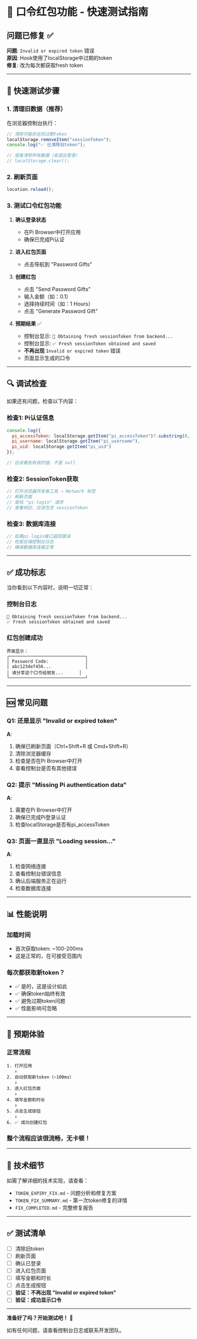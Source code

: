 # 🧪 口令红包功能 - 快速测试指南

## 问题已修复 ✅

**问题**: `Invalid or expired token` 错误  
**原因**: Hook使用了localStorage中过期的token  
**修复**: 改为每次都获取fresh token

---

## 🚀 快速测试步骤

### 1. 清理旧数据（推荐）

在浏览器控制台执行：
```javascript
// 清除可能存在的过期token
localStorage.removeItem("sessionToken");
console.log("✅ 已清除旧token");

// 或者清除所有数据（会退出登录）
// localStorage.clear();
```

### 2. 刷新页面

```javascript
location.reload();
```

### 3. 测试口令红包功能

1. **确认登录状态**
   - 在Pi Browser中打开应用
   - 确保已完成Pi认证

2. **进入红包页面**
   - 点击导航到 "Password Gifts"

3. **创建红包**
   - 点击 "Send Password Gifts"
   - 输入金额（如：0.1）
   - 选择持续时间（如：1 Hours）
   - 点击 "Generate Password Gift"

4. **预期结果** ✅
   - 控制台显示: `📝 Obtaining fresh sessionToken from backend...`
   - 控制台显示: `✅ Fresh sessionToken obtained and saved`
   - **不再出现** `Invalid or expired token` 错误
   - 页面显示生成的口令

---

## 🔍 调试检查

如果还有问题，检查以下内容：

### 检查1: Pi认证信息
```javascript
console.log({
  pi_accessToken: localStorage.getItem("pi_accessToken")?.substring(0, 20) + "...",
  pi_username: localStorage.getItem("pi_username"),
  pi_uid: localStorage.getItem("pi_uid")
});

// 应该看到有效的值，不是 null
```

### 检查2: SessionToken获取
```javascript
// 打开浏览器开发者工具 → Network 标签
// 刷新页面
// 查找 "pi-login" 请求
// 查看响应，应该包含 sessionToken
```

### 检查3: 数据库连接
```javascript
// 如果pi-login接口返回错误
// 检查后端控制台日志
// 确保数据库连接正常
```

---

## ✅ 成功标志

当你看到以下内容时，说明一切正常：

### 控制台日志
```
📝 Obtaining fresh sessionToken from backend...
✅ Fresh sessionToken obtained and saved
```

### 红包创建成功
```
界面显示：
┌─────────────────────────────┐
│ Password Code:              │
│ abc123def456...             │
│ 请分享这个口令给朋友...      │
└─────────────────────────────┘
```

---

## 🆘 常见问题

### Q1: 还是显示 "Invalid or expired token"
**A**: 
1. 确保已刷新页面（Ctrl+Shift+R 或 Cmd+Shift+R）
2. 清除浏览器缓存
3. 检查是否在Pi Browser中打开
4. 查看控制台是否有其他错误

### Q2: 提示 "Missing Pi authentication data"
**A**:
1. 需要在Pi Browser中打开
2. 确保已完成Pi登录认证
3. 检查localStorage是否有pi_accessToken

### Q3: 页面一直显示 "Loading session..."
**A**:
1. 检查网络连接
2. 查看控制台错误信息
3. 确认后端服务正在运行
4. 检查数据库连接

---

## 📊 性能说明

### 加载时间
- 首次获取token: ~100-200ms
- 这是正常的，在可接受范围内

### 每次都获取新token？
- ✅ 是的，这是设计如此
- ✅ 确保token始终有效
- ✅ 避免过期token问题
- ✅ 性能影响可忽略

---

## 🎉 预期体验

### 正常流程
```
1. 打开应用
   ↓
2. 自动获取新token（~100ms）
   ↓
3. 进入红包页面
   ↓
4. 填写金额和时长
   ↓
5. 点击生成按钮
   ↓
6. ✅ 成功创建红包
```

### 整个流程应该很流畅，无卡顿！

---

## 📝 技术细节

如需了解详细的技术实现，请查看：
- `TOKEN_EXPIRY_FIX.md` - 问题分析和修复方案
- `TOKEN_FIX_SUMMARY.md` - 第一次token修复的详情
- `FIX_COMPLETED.md` - 完整修复报告

---

## ✅ 测试清单

- [ ] 清除旧token
- [ ] 刷新页面
- [ ] 确认已登录
- [ ] 进入红包页面
- [ ] 填写金额和时长
- [ ] 点击生成按钮
- [ ] **验证：不再出现 "Invalid or expired token"**
- [ ] **验证：成功显示口令**

---

**准备好了吗？开始测试吧！** 🚀

如有任何问题，请查看控制台日志或联系开发团队。

